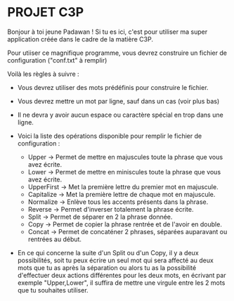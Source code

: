 # PROJET C3P

Bonjour à toi jeune Padawan ! Si tu es ici, c'est pour utiliser ma super application créée dans le cadre 
de la matière C3P.

Pour utiiser ce magnifique programme, vous devrez construire un fichier de configuration ("conf.txt" à remplir)

Voilà les règles à suivre :

- Vous devrez utiliser des mots prédéfinis pour construire le fichier.
- Vous devrez mettre un mot par ligne, sauf dans un cas (voir plus bas)
- Il ne devra y avoir aucun espace ou caractère spécial en trop dans une ligne.
- Voici la liste des opérations disponible pour remplir le fichier de configuration :
    - Upper -> Permet de mettre en majuscules toute la phrase que vous avez écrite.
    - Lower -> Permet de mettre en miniscules toute la phrase que vous avez écrite.
    - UpperFirst -> Met la première lettre du premier mot en majuscule.
    - Capitalize -> Met la première lettre de chaque mot en majuscule.
    - Normalize -> Enlève tous les accents présents dans la phrase.
    - Reverse -> Permet d'inverser totalement la phrase écrite.
    - Split -> Permet de séparer en 2 la phrase donnée.
    - Copy -> Permet de copier la phrase rentrée et de l'avoir en double.
    - Concat -> Permet de concaténer 2 phrases, séparées auparavant ou rentrées au début.

- En ce qui concerne la suite d'un Split ou d'un Copy, il y a deux possibilités, soit tu peux écrire un seul
mot qui sera affecté au deux mots que tu as après la séparation ou alors tu as la possibilité d'effectuer
deux actions différentes pour les deux mots, en écrivant par exemple "Upper,Lower", il suffira de mettre
une virgule entre les 2 mots que tu souhaites utiliser.
